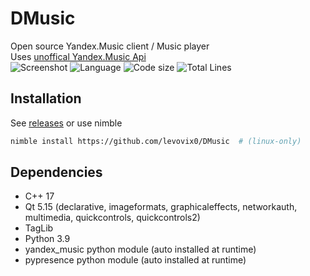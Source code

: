 # DMusic
Open source Yandex.Music client / Music player  
Uses [unoffical Yandex.Music Api](https://github.com/MarshalX/yandex-music-api)  
![Screenshot](https://ia.wampi.ru/2021/09/23/85.png)
![Language](https://img.shields.io/badge/language-c++-red.svg?style=flat-square) ![Code size](https://img.shields.io/github/languages/code-size/levovix0/DMusic?style=flat-square) ![Total Lines](https://img.shields.io/tokei/lines/github/levovix0/DMusic?color=purple&style=flat-square)

## Installation
See [releases](https://github.com/levovix0/DMusic/releases) or use nimble
```sh
nimble install https://github.com/levovix0/DMusic  # (linux-only)
```

## Dependencies
* C++ 17
* Qt 5.15 (declarative, imageformats, graphicaleffects, networkauth, multimedia, quickcontrols, quickcontrols2)
* TagLib
* Python 3.9
* yandex_music python module (auto installed at runtime)
* pypresence python module (auto installed at runtime)
